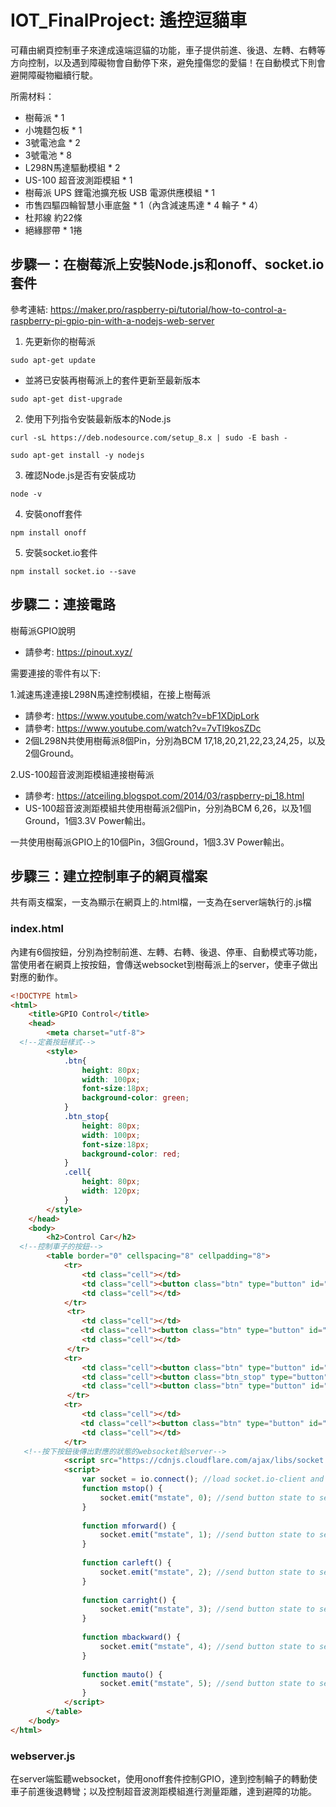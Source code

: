 # IOT_FinalProject: 遙控逗貓車
可藉由網頁控制車子來達成遠端逗貓的功能，車子提供前進、後退、左轉、右轉等方向控制，以及遇到障礙物會自動停下來，避免撞傷您的愛貓！在自動模式下則會避開障礙物繼續行駛。

所需材料：  
 * 樹莓派 * 1  
 * 小塊麵包板 * 1  
 * 3號電池盒 * 2  
 * 3號電池 * 8  
 * L298N馬達驅動模組 * 2  
 * US-100 超音波測距模組 * 1  
 * 樹莓派 UPS 鋰電池擴充板 USB 電源供應模組 * 1  
 * 市售四驅四輪智慧小車底盤 * 1（內含減速馬達 * 4 輪子 * 4）  
 * 杜邦線 約22條  
 * 絕緣膠帶 * 1捲   

## 步驟一：在樹莓派上安裝Node.js和onoff、socket.io套件
參考連結: https://maker.pro/raspberry-pi/tutorial/how-to-control-a-raspberry-pi-gpio-pin-with-a-nodejs-web-server  

1. 先更新你的樹莓派
```
sudo apt-get update
```
 * 並將已安裝再樹莓派上的套件更新至最新版本
 ```
sudo apt-get dist-upgrade
```
2. 使用下列指令安裝最新版本的Node.js
```
curl -sL https://deb.nodesource.com/setup_8.x | sudo -E bash -
```
```
sudo apt-get install -y nodejs
```
3. 確認Node.js是否有安裝成功
```
node -v
```
4. 安裝onoff套件
```
npm install onoff
```
5. 安裝socket.io套件
```
npm install socket.io --save
```

## 步驟二：連接電路
樹莓派GPIO說明
 * 請參考: https://pinout.xyz/  
 
需要連接的零件有以下:

 1.減速馬達連接L298N馬達控制模組，在接上樹莓派  
  * 請參考: https://www.youtube.com/watch?v=bF1XDjpLork  
  * 請參考: https://www.youtube.com/watch?v=7vTl9kosZDc  
  * 2個L298N共使用樹莓派8個Pin，分別為BCM 17,18,20,21,22,23,24,25，以及2個Ground。

 2.US-100超音波測距模組連接樹莓派
  * 請參考: https://atceiling.blogspot.com/2014/03/raspberry-pi_18.html
  * US-100超音波測距模組共使用樹莓派2個Pin，分別為BCM 6,26，以及1個Ground，1個3.3V Power輸出。
 
一共使用樹莓派GPIO上的10個Pin，3個Ground，1個3.3V Power輸出。

## 步驟三：建立控制車子的網頁檔案
共有兩支檔案，一支為顯示在網頁上的.html檔，一支為在server端執行的.js檔

### index.html
內建有6個按鈕，分別為控制前進、左轉、右轉、後退、停車、自動模式等功能，當使用者在網頁上按按鈕，會傳送websocket到樹莓派上的server，使車子做出對應的動作。

```html
<!DOCTYPE html>
<html>
	<title>GPIO Control</title>
	<head>
		<meta charset="utf-8">
  <!--定義按鈕樣式-->
		<style>
			.btn{
				height: 80px;
				width: 100px;
				font-size:18px;
				background-color: green;
			}
			.btn_stop{
				height: 80px;
				width: 100px;
				font-size:18px;
				background-color: red;
			}
			.cell{
				height: 80px;
				width: 120px;
			}
		</style>
	</head>
	<body>
		<h2>Control Car</h2>
  <!--控制車子的按鈕-->
		<table border="0" cellspacing="8" cellpadding="8">
			<tr>
				<td class="cell"></td>
				<td class="cell"><button class="btn" type="button" id="mstate" onclick="mauto()">Auto</button></td>
				<td class="cell"></td>
			</tr>
		　	<tr>
				<td class="cell"></td>
			　  <td class="cell"><button class="btn" type="button" id="mstate" onclick="mforward()">Forward</button></td>
				<td class="cell"></td>
		　	</tr>
			<tr>
				<td class="cell"><button class="btn" type="button" id="mstate" onclick="carleft()" >Left</button></td>
				<td class="cell"><button class="btn_stop" type="button" id="mstate" onclick="mstop()" >Stop</button></td>
				<td class="cell"><button class="btn" type="button" id="mstate" onclick="carright()" >Right</button></td>
		　	</tr>
			<tr>
				<td class="cell"></td>
			　  <td class="cell"><button class="btn" type="button" id="mstate" onclick="mbackward()">Backward</button></td>
				<td class="cell"></td>
			</tr>
   <!--按下按鈕後傳出對應的狀態的websocket給server-->
			<script src="https://cdnjs.cloudflare.com/ajax/libs/socket.io/2.0.3/socket.io.js"></script>
			<script>
				var socket = io.connect(); //load socket.io-client and connect to the host
				function mstop() {
					socket.emit("mstate", 0); //send button state to server
				}
				
				function mforward() {
					socket.emit("mstate", 1); //send button state to server
				}
				
				function carleft() {
					socket.emit("mstate", 2); //send button state to server
				}
				
				function carright() {
					socket.emit("mstate", 3); //send button state to server
				}
				
				function mbackward() {
					socket.emit("mstate", 4); //send button state to server
				}
				
				function mauto() {
					socket.emit("mstate", 5); //send button state to server
				}
			</script>
		</table>
	</body>
</html>
```

### webserver.js
在server端監聽websocket，使用onoff套件控制GPIO，達到控制輪子的轉動使車子前進後退轉彎；以及控制超音波測距模組進行測量距離，達到避障的功能。









